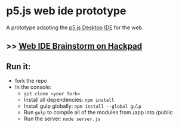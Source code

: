 # p5.js web ide prototype

A prototype adapting the [p5.js Desktop IDE](https://github.com/processing/p5.js-editor) for the web.

## >> [Web IDE Brainstorm on Hackpad](https://p5jscon.hackpad.com/Web-IDE-Brainstorm-d74TxVTnU4H)

## Run it:
- fork the repo
- In the console:
  - ``git clone <your fork>``
  - Install all dependencies: ``npm install``
  - Install gulp globally: ``npm install --global gulp``
  - Run ``gulp`` to compile all of the modules from /app into /public
  - Run the server: ``node server.js``
